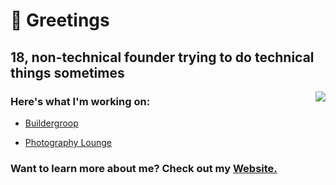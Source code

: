 # 👋 Greetings


## 18, non-technical founder trying to do technical things sometimes

<a href="https://discord.com/users/397142169506414592">
  <img src="https://lanyard-profile-readme.vercel.app/api/397142169506414592" align="right" />
</a>

### Here's what I'm working on:

- [Buildergroop](https://buildergroop.com)

- [Photography Lounge](https://discord.gg/photography)

### Want to learn more about me? Check out my [Website.](https://aridutilh.com)
